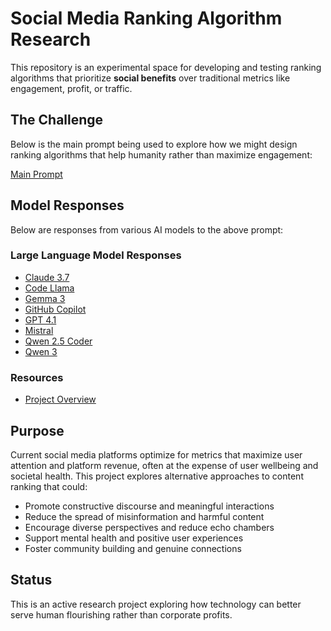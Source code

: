 # Social Media Ranking Algorithm Research

This repository is an experimental space for developing and testing ranking algorithms that prioritize **social benefits** over traditional metrics like engagement, profit, or traffic.

## The Challenge

Below is the main prompt being used to explore how we might design ranking algorithms that help humanity rather than maximize engagement:

[Main Prompt](ranking-prompt.md)

## Model Responses

Below are responses from various AI models to the above prompt:

### Large Language Model Responses
- [Claude 3.7](responses/claude-3.7-ranking.md)
- [Code Llama](responses/codellama-ranking.md)
- [Gemma 3](responses/gemma-3-ranking.md)
- [GitHub Copilot](responses/github-copilot-ranking.md)
- [GPT 4.1](responses/gpt-4.1-ranking.md)
- [Mistral](responses/mistral-ranking.md)
- [Qwen 2.5 Coder](responses/qwen-2.5-coder-ranking.md)
- [Qwen 3](responses/qwen-3-ranking.md)

### Resources
- [Project Overview](README.md)

## Purpose

Current social media platforms optimize for metrics that maximize user attention and platform revenue, often at the expense of user wellbeing and societal health. This project explores alternative approaches to content ranking that could:

- Promote constructive discourse and meaningful interactions
- Reduce the spread of misinformation and harmful content
- Encourage diverse perspectives and reduce echo chambers
- Support mental health and positive user experiences
- Foster community building and genuine connections

## Status

This is an active research project exploring how technology can better serve human flourishing rather than corporate profits.
